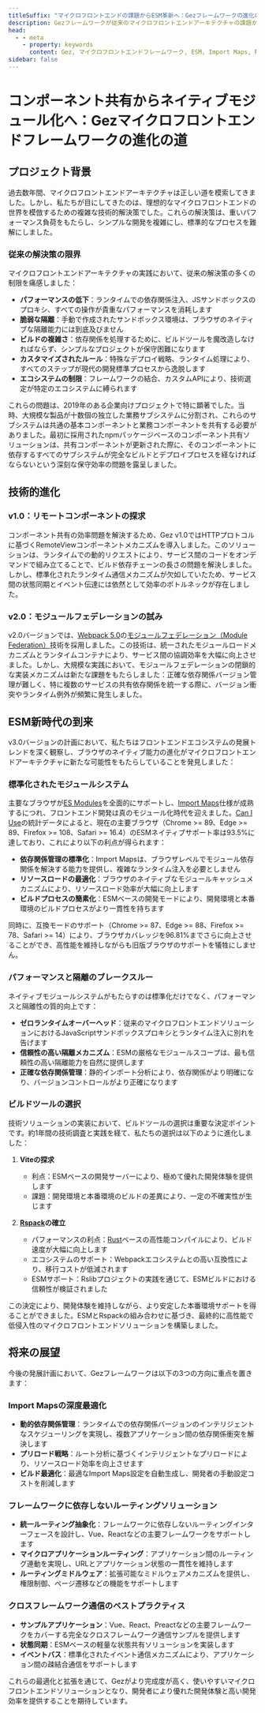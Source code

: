 ```yaml
---
titleSuffix: "マイクロフロントエンドの課題からESM革新へ：Gezフレームワークの進化の道"
description: Gezフレームワークが従来のマイクロフロントエンドアーキテクチャの課題からESMベースの革新へと進化した過程を深く探り、パフォーマンス最適化、依存関係管理、ビルドツール選定などの技術的実践経験を共有します。
head:
  - - meta
    - property: keywords
      content: Gez, マイクロフロントエンドフレームワーク, ESM, Import Maps, Rspack, モジュールフェデレーション, 依存関係管理, パフォーマンス最適化, 技術進化, サーバーサイドレンダリング
sidebar: false
---
```


# コンポーネント共有からネイティブモジュール化へ：Gezマイクロフロントエンドフレームワークの進化の道

## プロジェクト背景

過去数年間、マイクロフロントエンドアーキテクチャは正しい道を模索してきました。しかし、私たちが目にしてきたのは、理想的なマイクロフロントエンドの世界を模倣するための複雑な技術的解決策でした。これらの解決策は、重いパフォーマンス負荷をもたらし、シンプルな開発を複雑にし、標準的なプロセスを難解にしました。

### 従来の解決策の限界

マイクロフロントエンドアーキテクチャの実践において、従来の解決策の多くの制限を痛感しました：

- **パフォーマンスの低下**：ランタイムでの依存関係注入、JSサンドボックスのプロキシ、すべての操作が貴重なパフォーマンスを消耗します
- **脆弱な隔離**：手動で作成されたサンドボックス環境は、ブラウザのネイティブな隔離能力には到底及びません
- **ビルドの複雑さ**：依存関係を処理するために、ビルドツールを魔改造しなければならず、シンプルなプロジェクトが保守困難になります
- **カスタマイズされたルール**：特殊なデプロイ戦略、ランタイム処理により、すべてのステップが現代の開発標準プロセスから逸脱します
- **エコシステムの制限**：フレームワークの結合、カスタムAPIにより、技術選定が特定のエコシステムに縛られます

これらの問題は、2019年のある企業向けプロジェクトで特に顕著でした。当時、大規模な製品が十数個の独立した業務サブシステムに分割され、これらのサブシステムは共通の基本コンポーネントと業務コンポーネントを共有する必要がありました。最初に採用されたnpmパッケージベースのコンポーネント共有ソリューションは、共有コンポーネントが更新された際に、そのコンポーネントに依存するすべてのサブシステムが完全なビルドとデプロイプロセスを経なければならないという深刻な保守効率の問題を露呈しました。

## 技術的進化

### v1.0：リモートコンポーネントの探求

コンポーネント共有の効率問題を解決するため、Gez v1.0ではHTTPプロトコルに基づくRemoteViewコンポーネントメカニズムを導入しました。このソリューションは、ランタイムでの動的リクエストにより、サービス間のコードをオンデマンドで組み立てることで、ビルド依存チェーンの長さの問題を解決しました。しかし、標準化されたランタイム通信メカニズムが欠如していたため、サービス間の状態同期とイベント伝達には依然として効率のボトルネックが存在しました。

### v2.0：モジュールフェデレーションの試み

v2.0バージョンでは、[Webpack 5.0](https://webpack.js.org/)の[モジュールフェデレーション（Module Federation）](https://webpack.js.org/concepts/module-federation/)技術を採用しました。この技術は、統一されたモジュールロードメカニズムとランタイムコンテナにより、サービス間の協調効率を大幅に向上させました。しかし、大規模な実践において、モジュールフェデレーションの閉鎖的な実装メカニズムは新たな課題をもたらしました：正確な依存関係バージョン管理が難しく、特に複数のサービスの共有依存関係を統一する際に、バージョン衝突やランタイム例外が頻繁に発生しました。

## ESM新時代の到来

v3.0バージョンの計画において、私たちはフロントエンドエコシステムの発展トレンドを深く観察し、ブラウザのネイティブ能力の進化がマイクロフロントエンドアーキテクチャに新たな可能性をもたらしていることを発見しました：

### 標準化されたモジュールシステム

主要なブラウザが[ES Modules](https://developer.mozilla.org/en-US/docs/Web/JavaScript/Guide/Modules)を全面的にサポートし、[Import Maps](https://github.com/WICG/import-maps)仕様が成熟するにつれ、フロントエンド開発は真のモジュール化時代を迎えました。[Can I Use](https://caniuse.com/?search=importmap)の統計データによると、現在の主要ブラウザ（Chrome >= 89、Edge >= 89、Firefox >= 108、Safari >= 16.4）のESMネイティブサポート率は93.5%に達しており、これにより以下の利点が得られます：

- **依存関係管理の標準化**：Import Mapsは、ブラウザレベルでモジュール依存関係を解決する能力を提供し、複雑なランタイム注入を必要としません
- **リソースロードの最適化**：ブラウザのネイティブなモジュールキャッシュメカニズムにより、リソースロード効率が大幅に向上します
- **ビルドプロセスの簡素化**：ESMベースの開発モードにより、開発環境と本番環境のビルドプロセスがより一貫性を持ちます

同時に、互換モードのサポート（Chrome >= 87、Edge >= 88、Firefox >= 78、Safari >= 14）により、ブラウザカバレッジを96.81%までさらに向上させることができ、高性能を維持しながらも旧版ブラウザのサポートを犠牲にしません。

### パフォーマンスと隔離のブレークスルー

ネイティブモジュールシステムがもたらすのは標準化だけでなく、パフォーマンスと隔離性の質的向上です：

- **ゼロランタイムオーバーヘッド**：従来のマイクロフロントエンドソリューションにおけるJavaScriptサンドボックスプロキシとランタイム注入に別れを告げます
- **信頼性の高い隔離メカニズム**：ESMの厳格なモジュールスコープは、最も信頼性の高い隔離能力を自然に提供します
- **正確な依存関係管理**：静的インポート分析により、依存関係がより明確になり、バージョンコントロールがより正確になります

### ビルドツールの選択

技術ソリューションの実装において、ビルドツールの選択は重要な決定ポイントです。約1年間の技術調査と実践を経て、私たちの選択は以下のように進化しました：

1. **Viteの探求**
   - 利点：ESMベースの開発サーバーにより、極めて優れた開発体験を提供します
   - 課題：開発環境と本番環境のビルドの差異により、一定の不確実性が生じます

2. **[Rspack](https://www.rspack.dev/)の確立**
   - パフォーマンスの利点：[Rust](https://www.rust-lang.org/)ベースの高性能コンパイルにより、ビルド速度が大幅に向上します
   - エコシステムのサポート：Webpackエコシステムとの高い互換性により、移行コストが低減されます
   - ESMサポート：Rslibプロジェクトの実践を通じて、ESMビルドにおける信頼性が検証されました

この決定により、開発体験を維持しながら、より安定した本番環境サポートを得ることができました。ESMとRspackの組み合わせに基づき、最終的に高性能で低侵入性のマイクロフロントエンドソリューションを構築しました。

## 将来の展望

今後の発展計画において、Gezフレームワークは以下の3つの方向に重点を置きます：

### Import Mapsの深度最適化

- **動的依存関係管理**：ランタイムでの依存関係バージョンのインテリジェントなスケジューリングを実現し、複数アプリケーション間の依存関係衝突を解決します
- **プリロード戦略**：ルート分析に基づくインテリジェントなプリロードにより、リソースロード効率を向上させます
- **ビルド最適化**：最適なImport Maps設定を自動生成し、開発者の手動設定コストを削減します

### フレームワークに依存しないルーティングソリューション

- **統一ルーティング抽象化**：フレームワークに依存しないルーティングインターフェースを設計し、Vue、Reactなどの主要フレームワークをサポートします
- **マイクロアプリケーションルーティング**：アプリケーション間のルーティング連動を実現し、URLとアプリケーション状態の一貫性を維持します
- **ルーティングミドルウェア**：拡張可能なミドルウェアメカニズムを提供し、権限制御、ページ遷移などの機能をサポートします

### クロスフレームワーク通信のベストプラクティス

- **サンプルアプリケーション**：Vue、React、Preactなどの主要フレームワークをカバーする完全なクロスフレームワーク通信サンプルを提供します
- **状態同期**：ESMベースの軽量な状態共有ソリューションを実装します
- **イベントバス**：標準化されたイベント通信メカニズムにより、アプリケーション間の疎結合通信をサポートします

これらの最適化と拡張を通じて、Gezがより完成度が高く、使いやすいマイクロフロントエンドソリューションとなり、開発者により優れた開発体験と高い開発効率を提供することを期待しています。